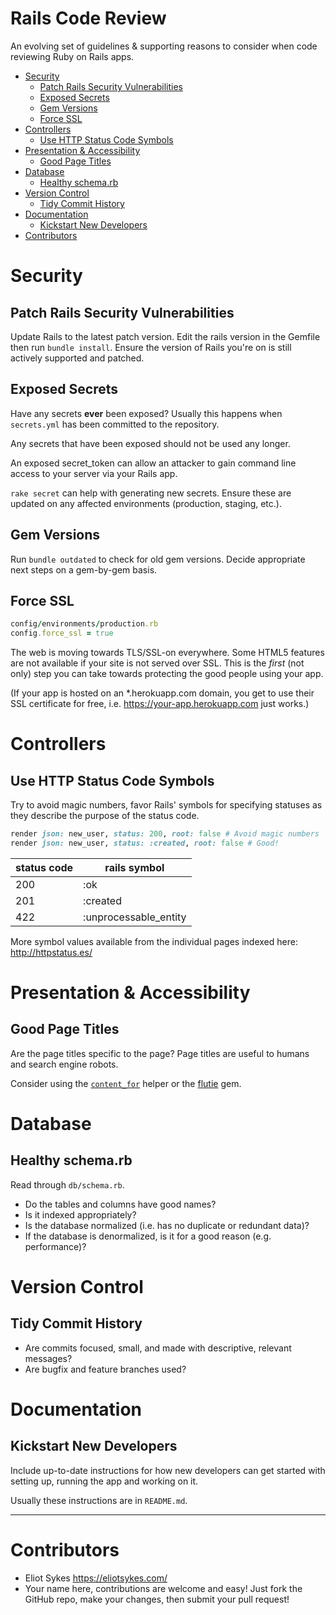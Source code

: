 # Rails Code Review

An evolving set of guidelines & supporting reasons to consider when code reviewing Ruby on Rails apps.

<!-- MarkdownTOC depth=0 autolink=true bracket=round -->

- [Security](#security)
  - [Patch Rails Security Vulnerabilities](#patch-rails-security-vulnerabilities)
  - [Exposed Secrets](#exposed-secrets)
  - [Gem Versions](#gem-versions)
  - [Force SSL](#force-ssl)
- [Controllers](#controllers)
  - [Use HTTP Status Code Symbols](#use-http-status-code-symbols)
- [Presentation & Accessibility](#presentation--accessibility)
  - [Good Page Titles](#good-page-titles)
- [Database](#database)
  - [Healthy schema.rb](#healthy-schemarb)
- [Version Control](#version-control)
  - [Tidy Commit History](#tidy-commit-history)
- [Documentation](#documentation)
  - [Kickstart New Developers](#kickstart-new-developers)
- [Contributors](#contributors)

<!-- /MarkdownTOC -->


# Security

## Patch Rails Security Vulnerabilities

Update Rails to the latest patch version. Edit the rails version in the Gemfile then run `bundle install`. Ensure the version of Rails you're on is still actively supported and patched.

## Exposed Secrets

Have any secrets **ever** been exposed? Usually this happens when `secrets.yml` has been committed to the repository.

Any secrets that have been exposed should not be used any longer. 

An exposed secret_token can allow an attacker to gain command line access to your server via your Rails app.

`rake secret` can help with generating new secrets. Ensure these are updated on any affected environments (production, staging, etc.).

## Gem Versions

Run `bundle outdated` to check for old gem versions. Decide appropriate next steps on a gem-by-gem basis.

## Force SSL

```ruby
config/environments/production.rb
config.force_ssl = true
```

The web is moving towards TLS/SSL-on everywhere. Some HTML5 features are not available if your site is not served over SSL. This is the *first* (not only) step you can take towards protecting the good people using your app.

(If your app is hosted on an *.herokuapp.com domain, you get to use their SSL certificate for free, i.e. https://your-app.herokuapp.com just works.)


# Controllers

## Use HTTP Status Code Symbols

Try to avoid magic numbers, favor Rails' symbols for specifying statuses as they describe the purpose of the status code.

```ruby
render json: new_user, status: 200, root: false # Avoid magic numbers
render json: new_user, status: :created, root: false # Good!
```

status code | rails symbol
------------|-------------
200 | :ok
201 | :created
422 | :unprocessable_entity

More symbol values available from the individual pages indexed here: http://httpstatus.es/

# Presentation & Accessibility

## Good Page Titles

Are the page titles specific to the page? Page titles are useful to humans and search engine robots.

Consider using the [`content_for`](http://api.rubyonrails.org/classes/ActionView/Helpers/CaptureHelper.html#method-i-content_for) helper or the [flutie](https://github.com/thoughtbot/flutie) gem.


# Database

## Healthy schema.rb 

Read through `db/schema.rb`. 

- Do the tables and columns have good names?
- Is it indexed appropriately?
- Is the database normalized (i.e. has no duplicate or redundant data)?
- If the database is denormalized, is it for a good reason (e.g. performance)?


# Version Control

## Tidy Commit History

- Are commits focused, small, and made with descriptive, relevant messages?
- Are bugfix and feature branches used?


# Documentation

## Kickstart New Developers

Include up-to-date instructions for how new developers can get started with setting up, running the app and working on it.

Usually these instructions are in `README.md`.

---

# Contributors

- Eliot Sykes https://eliotsykes.com/
- Your name here, contributions are welcome and easy! Just fork the GitHub repo, make your changes, then submit your pull request!

